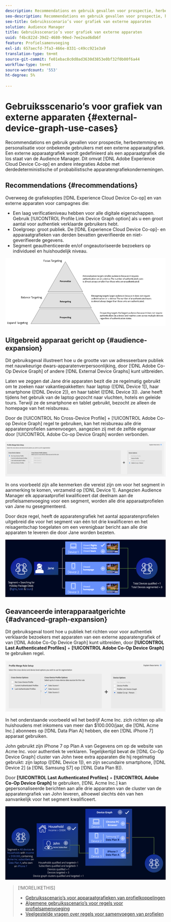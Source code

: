 ```yaml
---
description: Recommendations en gebruik gevallen voor prospectie, herbestemming en personalisatie voor onbekende gebruikers met een externe apparaatgrafiek. Een externe apparaatgrafiek wordt gedefinieerd als een apparaatgrafiek die los staat van de Audience Manager. Dit geldt ook voor de Adobe Experience Cloud Device Co-op en andere integraties-Adobe met deterministische of probabilistische apparaatgrafiekbedrijven van derden.
seo-description: Recommendations en gebruik gevallen voor prospectie, herbestemming en personalisatie voor onbekende gebruikers met een externe apparaatgrafiek. Een externe apparaatgrafiek wordt gedefinieerd als een apparaatgrafiek die los staat van de Audience Manager. Dit geldt ook voor de Adobe Experience Cloud Device Co-op en andere integraties-Adobe met deterministische of probabilistische apparaatgrafiekbedrijven van derden.
seo-title: Gebruiksscenario’s voor grafiek van externe apparaten
solution: Audience Manager
title: Gebruiksscenario’s voor grafiek van externe apparaten
uuid: f4bc822d-39d2-4680-90ed-7ee2ead6db6f
feature: Profielsamenvoeging
exl-id: 657aecfd-7fa3-466e-8331-c49cc921e3a9
translation-type: tm+mt
source-git-commit: fe01ebac8c0d0ad3630d3853e0bf32f0b00f6a44
workflow-type: tm+mt
source-wordcount: '553'
ht-degree: 5%

---
```


# Gebruiksscenario’s voor grafiek van externe apparaten {#external-device-graph-use-cases}

Recommendations en gebruik gevallen voor prospectie, herbestemming en personalisatie voor onbekende gebruikers met een externe apparaatgrafiek. Een externe apparaatgrafiek wordt gedefinieerd als een apparaatgrafiek die los staat van de Audience Manager. Dit omvat [!DNL Adobe Experience Cloud Device Co-op] en andere integraties Adobe met derdedeterministische of probabilistische apparatengrafiekondernemingen.

## Recommendations {#recommendations}

Overweeg de grafiekopties [!DNL Experience Cloud Device Co-op] en van externe apparaten voor campagnes die:

* Een laag verificatieniveau hebben voor alle digitale eigenschappen. Gebruik [!UICONTROL Profile Link Device Graph option] als u een groot aantal voor authentiek verklaarde gebruikers hebt.
* Doelgroep: groot publiek. De [!DNL Experience Cloud Device Co-op]- en apparaatgrafieken van derden bevatten geverifieerde en niet-geverifieerde gegevens.
* Segment geauthenticeerde en/of ongeautoriseerde bezoekers op individueel en huishoudelijk niveau.

![](assets/merge-rule-triangle1.png)
<!-- 
## Prospecting/Branding Use Case {#prospecting-branding-use-cases}

A branding campaign is designed to reach as many people as possible. It places few limits on segment qualification. But, these campaigns can waste budget and impressions by constantly targeting people who see your content multiple times and don't convert. A [!UICONTROL Profile Merge] rule that uses the [!DNL Device Co-op] or third-party option can help you create an efficient branding campaign. For example, you can add these unknown users to a "not in-market" segment after seeing them across multiple devices for your set frequency cap.

<table id="table_00F6EED172574E80A38CADA8A92A23B1"> 
 <thead> 
  <tr> 
   <th colname="col1" class="entry"> Use Case </th> 
   <th colname="col2" class="entry"> Description </th> 
  </tr> 
 </thead>
 <tbody> 
  <tr> 
   <td colname="col1"> <p> <b>Conditions</b> </p> </td> 
   <td colname="col2">This use case assumes these conditions: <p> 
     <ul id="ul_F5CA7EE525774F7EBA5FBB5F94E4EDC8"> 
      <li id="li_81AE304924724146A24FAB5B6533AD8E">You want to deliver a maximum of 10 impressions to an anonymous user for a specific ad campaign. </li> 
      <li id="li_E371F989735245B0B82433DE240D56D0">A user has 4 devices and may or may not have authenticated on your site. </li> 
      <li id="li_9231ABE15CA249E6B79D8BF0E511FD33">An anonymous user sees the ad a total of 10 times while browsing in an unauthenticated state on their current device and 3 devices linked to the current device by an external device graph. </li> 
      <li id="li_8C276C07019C49EFA3A0D0D54CF73C31">You have defined an <span class="keyword"> Audience Manager</span> segment to qualify anonymous users after they have seen 10 impressions. </li> 
     </ul> </p> </td> 
  </tr> 
  <tr> 
   <td colname="col1"> <p> <b>Results</b> </p> </td> 
   <td colname="col2"> <p>Given these conditions, <span class="keyword"> Audience Manager</span>: </p> <p> 
     <ul id="ul_8E988B1005324526BC6DC6637BBACCFB"> 
      <li id="li_C9DD546754914BACB8F4C92C7D4ED70E">Merges the anonymous, unauthenticated activity collected from the current device and the 3 devices linked by the external device graph (the ad impressions from each device). </li> 
      <li id="li_FB55CB9116074525BA30FF062D1136AE">Evaluates the unauthenticated user for segment qualification based on a combination of anonymous activity across all 3 devices linked by the external device graph and the current device. </li> 
      <li id="li_B28EB32F718145A7ABBDAC0AF75E2AFC">Sends the segment to any real-time destination for use as a suppression segment on the current device and all 3 devices linked by the external device graph. </li> 
     </ul> </p> </td> 
  </tr> 
 </tbody> 
</table>

## Retargeting or Site Personalization Use Case {#retargeting-use-case}

These strategies are designed to bring an unauthenticated or unknown user back to your site or personalize their browsing experience while they're on-site.

<table id="table_0EE2052AA3E744B3B76036FC06B5A453"> 
 <thead> 
  <tr> 
   <th colname="col1" class="entry"> Use Case </th> 
   <th colname="col2" class="entry"> Description </th> 
  </tr> 
 </thead>
 <tbody> 
  <tr> 
   <td colname="col1"> <p> <b>Conditions</b> </p> </td> 
   <td colname="col2">This use case assumes these conditions: <p> 
     <ul id="ul_FD0B869B4AF3453FAEC9BA3A45ABF039"> 
      <li id="li_8E30BAED42E94AB3B81FCB1C7464E5FC">You want to deliver a personalized on-site and/or off-site experience to an anonymous user based on their activity on your site while in an unauthenticated state. </li> 
      <li id="li_3DBE53BA94324F1BA1C52A37AD4E426C">A user has multiple devices and may or may not have authenticated to your site. </li> 
      <li id="li_F867AFBDC1A54CD6A68AB0EC196E27C9">A user views multiple pages on your site while browsing in an unauthenticated state on their current device and 3 other devices linked by an external device graph. </li> 
      <li id="li_7E35D77949CE4E69BD51655AA4C40BEE">You have defined an <span class="keyword"> Audience Manager</span> segment to qualify users after they have viewed multiple pages on your site while browsing in an unauthenticated state.</li>
     </ul> </p> </td> 
  </tr> 
  <tr> 
   <td colname="col1"> <p> <b>Results</b> </p> </td> 
   <td colname="col2"> <p>Given these conditions, <span class="wintitle"> Audience Manager</span>: </p> <p> 
     <ul id="ul_301339426B0643B295DC5B17E1939CFB"> 
      <li id="li_7E8BC3B179804F4A929497DE81E76911">Merges the anonymous, unauthenticated activity collected from the current devices and the 3 devices linked by the external device graph (the multiple page views from each device). </li> 
      <li id="li_803EFD58AA124A5BBC8279C4DC695544">Evaluates the unauthenticated user for segment qualification based on a combination of anonymous activity across all 3 devices linked by the external device graph and the current device. </li> 
      <li id="li_98D749268CC5456CBC9CF3BF5EB91BA8">Sends the segment to any real-time destination to deliver a personalized on-site and/or off-site experience across the current device and all 3 devices linked by the external device graph. </li>
     </ul> </p> </td>
  </tr>
 </tbody>
</table> -->

## Uitgebreid apparaat gericht op {#audience-expansion}

Dit gebruiksgeval illustreert hoe u de grootte van uw adresseerbare publiek met nauwkeurige dwars-apparatenverpersoonlijking, door [!DNL Adobe Co-Op Device Graph] of andere [!DNL External Device Graphs] kunt uitbreiden.

Laten we zeggen dat Jane drie apparaten bezit die ze regelmatig gebruikt om te zoeken naar vakantiepakketten: haar laptop ([!DNL Device 1]), haar smartphone ([!DNL Device 2]), en haar tablet ([!DNL Device 3]). Jane heeft tijdens het gebruik van de laptop gezocht naar vluchten, hotels en geleide tours. Terwijl ze de smartphone en tablet gebruikt, bezocht ze alleen de homepage van het reisbureau.

Door de [!UICONTROL No Cross-Device Profile] + [!UICONTROL Adobe Co-op Device Graph] regel te gebruiken, kan het reisbureau alle drie apparatenprofielen samenvoegen, aangezien zij met de zelfde eigenaar door [!UICONTROL Adobe Co-op Device Graph] worden verbonden.

![publiek-uitbreiding-regel](assets/audience-expansion-rule.png)

In ons voorbeeld zijn alle kenmerken die vereist zijn om voor het segment in aanmerking te komen, verzameld op [!DNL Device 1]. Aangezien Audience Manager elk apparaatprofiel kwalificeert dat deelnam aan de profielsamenvoeging voor een segment, worden alle drie apparaatprofielen van Jane nu gesegmenteerd.

Door deze regel, heeft de apparatengrafiek het aantal apparatenprofielen uitgebreid die voor het segment van één tot drie kwalificeren en het reisagentschap toegelaten om een verenigbaar bericht aan alle drie apparaten te leveren die door Jane worden bezeten.

![publiek-uitbreiding](assets/audience-expansion.png)

## Geavanceerde interapparaatgerichte {#advanced-graph-expansion}

Dit gebruiksgeval toont hoe u publiek het richten voor voor authentiek verklaarde bezoekers met apparaten van een externe apparatengrafiek of van [!DNL Adobe Co-Op Device Graph] kunt uitbreiden, door **[!UICONTROL Last Authenticated Profiles]** + **[!UICONTROL Adobe Co-Op Device Graph]** te gebruiken regel.

![last-device-graph](assets/last-device-coop.png)

In het onderstaande voorbeeld wil het bedrijf Acme Inc. zich richten op alle huishoudens met inkomens van meer dan $100.000/jaar, die [!DNL Acme Inc.] abonnees op [!DNL Data Plan A] hebben, die een [!DNL iPhone 7] apparaat gebruiken.

John gebruikt zijn iPhone 7 op Plan A van Gegevens om op de website van Acme Inc. voor authentiek te verklaren. Tegelijkertijd bevat de [!DNL Co-Op Device Graph] cluster van John twee extra apparaten die hij regelmatig gebruikt: zijn laptop ([!DNL Device 1]), en zijn secundaire smartphone, [!DNL Device 2] (a [!DNL Samsung S7] op [!DNL Data Plan B]).

Door **[!UICONTROL Last Authenticated Profiles]** + **[!UICONTROL Adobe Co-Op Device Graph]** te gebruiken, [!DNL Acme Inc.] kan gepersonaliseerde berichten aan alle drie apparaten van de cluster van de apparatengrafiek van John leveren, alhoewel slechts één van hen aanvankelijk voor het segment kwalificeert.

![geavanceerd-grafiek-uitbreiding](assets/advanced-device-graph-expansion.png)

>[!MORELIKETHIS]
>
>* [Gebruiksscenario’s voor apparaatgrafieken van profielkoppelingen](profile-link-use-case.md)
>* [Algemene gebruiksscenario’s voor regels voor profielsamenvoeging](merge-rule-targeting-options.md)
>* [Veelgestelde vragen over regels voor samenvoegen van profielen](../../faq/faq-profile-merge.md)

